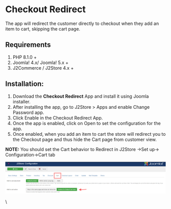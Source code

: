 # Checkout Redirect

The app will redirect the customer directly to checkout when they add an item to cart, skipping the cart page.

## Requirements <a href="#requirements" id="requirements"></a>

1. PHP 8.1.0 +
2. Joomla! 4.x/ Joomla! 5.x +
3. J2Commerce / J2Store 4.x +

## **Installation:**

1. Download the **Checkout Redirect** App and install it using Joomla installer.
2. After installing the app, go to J2Store > Apps and enable Change Password app.
3. Click Enable in the Checkout Redirect App.
4. Once the app is enabled, click on Open to set the configuration for the app.
5. Once enabled, when you add an item to cart the store will redirect you to the Checkout page and thus hide the Cart page from customer view.

**NOTE:** You should set the Cart behavior to Redirect in J2Store ->Set up-> Configuration->Cart tab

![Cart Configuration - Checkout Redirect](../.gitbook/assets/cartconfiguration-redirect-checkout.png)

\\
